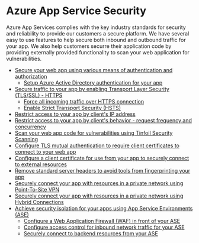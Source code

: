 <properties 
    pageTitle="Azure App Service Security" 
    description="Learn how to secure Web, Mobile, API and Logic apps in Azure App Service." 
    services="app-service" 
    documentationCenter="" 
    authors="naziml" 
    manager="yochayk" 
    editor="wpickett"/>

<tags 
    ms.service="app-service" 
    ms.workload="web" 
    ms.tgt_pltfrm="na" 
    ms.devlang="na" 
    ms.topic="article" 
    ms.date="12/10/2015" 
    ms.author="naziml"/>

# Azure App Service Security
Azure App Services complies with the key industry standards for security and reliability to provide our customers a secure platform. We have several easy to use features to help secure both inbound and outbound traffic for your app. We also help customers securre their application code by providing externally provided functionality to scan your web application for vulnerabilities.

* [Secure your web app using various means of authentication and authorization](../app-service-web/web-sites-authentication-authorization.md)
  * [Setup Azure Active Directory authentication for your app](https://azure.microsoft.com/blog/azure-websites-authentication-authorization/)
* [Secure traffic to your app by enabling Transport Layer Security (TLS/SSL) - HTTPS](../app-service-web/web-sites-configure-ssl-certificate.md)
  * [Force all incoming traffic over HTTPS connection](http://microsoftazurewebsitescheatsheet.info/#force-https)
  * [Enable Strict Transport Security (HSTS)](http://microsoftazurewebsitescheatsheet.info/#enable-http-strict-transport-security-hsts)
* [Restrict access to your app by client's IP address](http://microsoftazurewebsitescheatsheet.info/#filtering-traffic-by-ip)
* [Restrict access to your app by client's behavior - request frequency and concurrency](http://microsoftazurewebsitescheatsheet.info/#dynamic-ip-restrictions)
* [Scan your web app code for vulnerabilities using Tinfoil Security Scanning](https://azure.microsoft.com/blog/web-vulnerability-scanning-for-azure-app-service-powered-by-tinfoil-security/)
* [Configure TLS mutual authentication to require client certificates to connect to your web app](../app-service-web/app-service-web-configure-tls-mutual-auth.md)
* [Configure a client certificate for use from your app to securely connect to external resources](https://azure.microsoft.com/blog/using-certificates-in-azure-websites-applications/)
* [Remove standard server headers to avoid tools from fingerprinting your app](https://azure.microsoft.com/blog/removing-standard-server-headers-on-windows-azure-web-sites/)
* [Securely connect your app with resources in a private network using Point-To-Site VPN](../app-service-web/web-sites-integrate-with-vnet.md)
* [Securely connect your app with resources in a private network using Hybrid Connections](../app-service-web/web-sites-hybrid-connection-get-started.md)
* [Achieve security isolation for your apps using App Service Environments (ASE)](../app-service-web/app-service-app-service-environment-intro.md)
  * [Configure a Web Application Firewall (WAF) in front of your ASE ](../app-service-web/app-service-app-service-environment-web-application-firewall.md)
  * [Configure access control for inbound network traffic for your ASE](../app-service-web/app-service-app-service-environment-control-inbound-traffic.md)
  * [Securely connect to backend resources from your ASE](../app-service-web/app-service-app-service-environment-securely-connecting-to-backend-resources.md)


